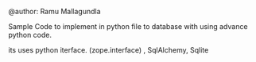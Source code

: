 @author: Ramu Mallagundla

Sample Code to implement in python file to database with using advance python code.

its uses python iterface. (zope.interface) , SqlAlchemy, Sqlite 



